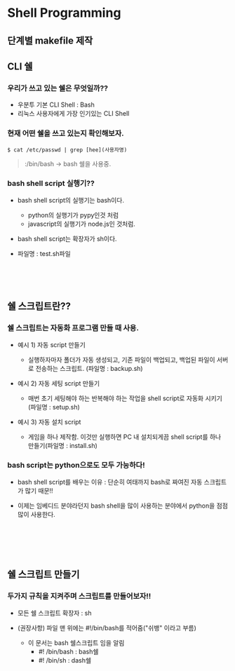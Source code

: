 # Shell Programming


## 단계별 makefile 제작


















## CLI 쉘

### 우리가 쓰고 있는 쉘은 무엇일까??

* 우분투 기본 CLI Shell : Bash
* 리눅스 사용자에게 가장 인기있는 CLI Shell

### 현재 어떤 쉘을 쓰고 있는지 확인해보자.

```vi
$ cat /etc/passwd | grep [hee](사용자명)
```

> :/bin/bash  -> bash 쉘을 사용중.

### bash shell script 실행기??

* bash shell script의 실행기는 bash이다.
    - python의 실행기가 pypy인것 처럼
    - javascript의 실행기가 node.js인 것처럼.

* bash shell script는 확장자가 sh이다.
* 파일명 : test.sh파일

<br>
<br>
<br>

## 쉘 스크립트란??

### 쉘 스크립트는 자동화 프로그램 만들 때 사용.

* 예시 1) 자동 script 만들기
    - 실행하자마자 폴더가 자동 생성되고, 기존 파일이 백업되고, 백업된 파일이 서버로 전송하는 스크립트. (파일명 : backup.sh)

* 예시 2) 자동 세팅 script 만들기
    - 매번 초기 세팅해야 하는 반복해야 하는 작업을 shell script로 자동화 시키기(파일명 : setup.sh)

* 예시 3) 자동 설치 script
    - 게임을 하나 제작함. 이것만 실행하면 PC 내 설치되게끔 shell script를 하나 만들기(파일명 : install.sh)


### bash script는 python으로도 모두 가능하다!

* bash shell script를 배우는 이유 : 단순히 여태까지 bash로 짜여진 자동 스크립트가 많기 때문!!

* 이제는 임베디드 분야라던지 bash shell을 많이 사용하는 분야에서 python을 점점 많이 사용한다.


<br>
<br>
<br>
<br>


## 쉘 스크립트 만들기

### 두가지 규칙을 지켜주며 스크립트를 만들어보자!!

* 모든 쉘 스크립트 확장자 : sh

* (권장사항) 파일 맨 위에는 #!/bin/bash를 적어줌("쉬뱅" 이라고 부름)
    - 이 문서는 bash 쉘스크립트 임을 알림
      - #! /bin/bash : bash쉘
      - #! /bin/sh  : dash쉘


